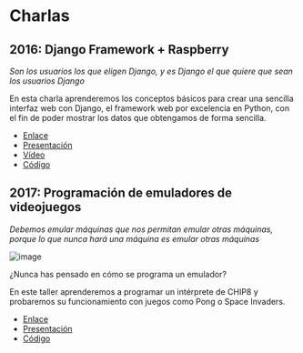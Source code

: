 # Charlas

## 2016: Django Framework + Raspberry

_Son los usuarios los que eligen Django, y es Django el que quiere que sean los usuarios Django_

En esta charla aprenderemos los conceptos básicos para crear una sencilla interfaz web con Django,
el framework web por excelencia en Python, con el fin de poder mostrar los datos que obtengamos de forma sencilla.

- [Enlace](https://www.meetup.com/es-ES/gpul-labs/events/229287723/)
- [Presentación](https://github.com/Uxio0/django-gpul-raspberry/blob/master/Django%20con%20Raspberries.pdf)
- [Vídeo](https://archive.org/details/labs-charla_5)
- [Código](https://github.com/Uxio0/django-gpul-raspberry)

## 2017: Programación de emuladores de videojuegos
_Debemos emular máquinas que nos permitan emular otras máquinas, porque lo que nunca hará una máquina es emular otras máquinas_

![image](https://github.com/user-attachments/assets/ddd69972-0ad1-4e69-811a-9021014a7c82)

¿Nunca has pensado en cómo se programa un emulador?

En este taller aprenderemos a programar un intérprete de CHIP8 y probaremos
su funcionamiento con juegos como Pong o Space Invaders.

- [Enlace](https://www.meetup.com/es-ES/gpul-labs/events/239534162/)
- [Presentación](slides/Introducción%20a%20la%20programación%20de%20emuladores%20de%20videojuegos.pdf)
- [Código](https://github.com/Uxio0/goChip8)
